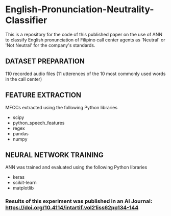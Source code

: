# English-Pronunciation-Neutrality-Classifier
This is a repository for the code of this published paper on the use of ANN to classify English pronunciation of Filipino call center agents as 'Neutral' or 'Not Neutral' for the company's standards.

## DATASET PREPARATION

110 recorded audio files (11 utterences of the 10 most commonly used words in the call center)

## FEATURE EXTRACTION

MFCCs extracted using the following Python libraries

* scipy
* python_speech_features
* regex
* pandas
* numpy

## NEURAL NETWORK TRAINING

ANN was trained and evaluated using the following Python libraries

* keras
* scikit-learn
* matplotlib

### Results of this experiment was published in an AI Journal: https://doi.org/10.4114/intartif.vol21iss62pp134-144
